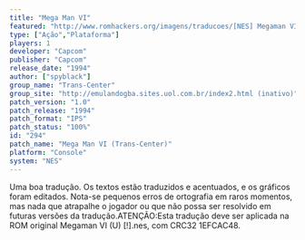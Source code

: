 ```yaml
---
title: "Mega Man VI"
featured: "http://www.romhackers.org/imagens/traducoes/[NES] Megaman VI - Trans-Center - 1.png"
type: ["Ação","Plataforma"]
players: 1
developer: "Capcom"
publisher: "Capcom"
release_date: "1994"
author: ["spyblack"]
group_name: "Trans-Center"
group_site: "http://emulandogba.sites.uol.com.br/index2.html (inativo)"
patch_version: "1.0"
patch_release: "1994"
patch_format: "IPS"
patch_status: "100%"
id: "294"
patch_name: "Mega Man VI (Trans-Center)"
platform: "Console"
system: "NES"
---
```


Uma boa tradução. Os textos estão traduzidos e acentuados, e os gráficos foram editados. Nota-se pequenos erros de ortografia em raros momentos, mas nada que atrapalhe o jogador ou que não possa ser resolvido em futuras versões da tradução.ATENÇÃO:Esta tradução deve ser aplicada na ROM original Megaman VI (U) [!].nes, com CRC32 1EFCAC48.